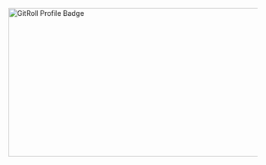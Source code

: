 <a href="https://gitroll.io/profile/uNTOOQvaBpdc5gGDg5l4sO5P3Vwm2" target="_blank"><img src="https://gitroll.io/api/badges/profiles/v1/uNTOOQvaBpdc5gGDg5l4sO5P3Vwm2" height="300px" width="560px" alt="GitRoll Profile Badge"/></a>
